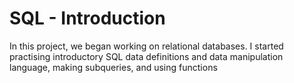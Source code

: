 # SQL - Introduction

In this project, we began working on relational databases. I started practising introductory SQL data definitions and data manipulation language, making subqueries, and using functions
